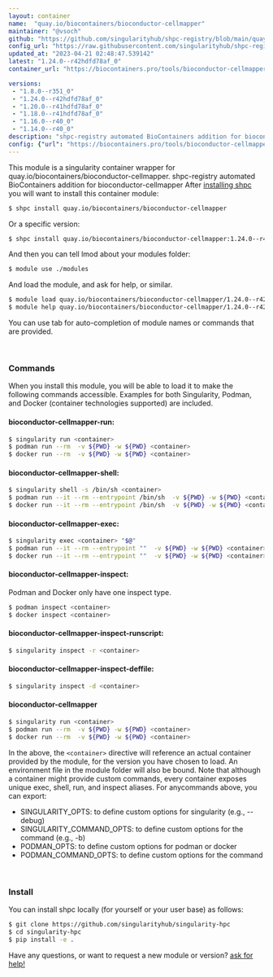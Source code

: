 ```yaml
---
layout: container
name:  "quay.io/biocontainers/bioconductor-cellmapper"
maintainer: "@vsoch"
github: "https://github.com/singularityhub/shpc-registry/blob/main/quay.io/biocontainers/bioconductor-cellmapper/container.yaml"
config_url: "https://raw.githubusercontent.com/singularityhub/shpc-registry/main/quay.io/biocontainers/bioconductor-cellmapper/container.yaml"
updated_at: "2023-04-21 02:48:47.539142"
latest: "1.24.0--r42hdfd78af_0"
container_url: "https://biocontainers.pro/tools/bioconductor-cellmapper"

versions:
 - "1.8.0--r351_0"
 - "1.24.0--r42hdfd78af_0"
 - "1.20.0--r41hdfd78af_0"
 - "1.18.0--r41hdfd78af_0"
 - "1.16.0--r40_0"
 - "1.14.0--r40_0"
description: "shpc-registry automated BioContainers addition for bioconductor-cellmapper"
config: {"url": "https://biocontainers.pro/tools/bioconductor-cellmapper", "maintainer": "@vsoch", "description": "shpc-registry automated BioContainers addition for bioconductor-cellmapper", "latest": {"1.24.0--r42hdfd78af_0": "sha256:2e4078371fb3c499c49a4782128b408d2d178d9a50fcbe029275bedb69f945d3"}, "tags": {"1.8.0--r351_0": "sha256:1bfa81ea13064b5973f7c604f5f0cf02e88cb2c4839109301555e4d026764a5f", "1.24.0--r42hdfd78af_0": "sha256:2e4078371fb3c499c49a4782128b408d2d178d9a50fcbe029275bedb69f945d3", "1.20.0--r41hdfd78af_0": "sha256:75445244376a00c71453a27eef5b855292a67274559acdfcbe8df7bbe57de814", "1.18.0--r41hdfd78af_0": "sha256:04b8ecc8aff22afb7464dfbd74849d4f7432e6dedba435d1473d7aad1ca9923d", "1.16.0--r40_0": "sha256:9227920889848aefb0cdf9d6579b4043ca4bf8128df58a80abeb17eec040d0d4", "1.14.0--r40_0": "sha256:095b05d5438657d81569e53b2e843658ab401073378973981d69ad61d168746d"}, "docker": "quay.io/biocontainers/bioconductor-cellmapper"}
---
```


This module is a singularity container wrapper for quay.io/biocontainers/bioconductor-cellmapper.
shpc-registry automated BioContainers addition for bioconductor-cellmapper
After [installing shpc](#install) you will want to install this container module:


```bash
$ shpc install quay.io/biocontainers/bioconductor-cellmapper
```

Or a specific version:

```bash
$ shpc install quay.io/biocontainers/bioconductor-cellmapper:1.24.0--r42hdfd78af_0
```

And then you can tell lmod about your modules folder:

```bash
$ module use ./modules
```

And load the module, and ask for help, or similar.

```bash
$ module load quay.io/biocontainers/bioconductor-cellmapper/1.24.0--r42hdfd78af_0
$ module help quay.io/biocontainers/bioconductor-cellmapper/1.24.0--r42hdfd78af_0
```

You can use tab for auto-completion of module names or commands that are provided.

<br>

### Commands

When you install this module, you will be able to load it to make the following commands accessible.
Examples for both Singularity, Podman, and Docker (container technologies supported) are included.

#### bioconductor-cellmapper-run:

```bash
$ singularity run <container>
$ podman run --rm  -v ${PWD} -w ${PWD} <container>
$ docker run --rm  -v ${PWD} -w ${PWD} <container>
```

#### bioconductor-cellmapper-shell:

```bash
$ singularity shell -s /bin/sh <container>
$ podman run --it --rm --entrypoint /bin/sh  -v ${PWD} -w ${PWD} <container>
$ docker run --it --rm --entrypoint /bin/sh  -v ${PWD} -w ${PWD} <container>
```

#### bioconductor-cellmapper-exec:

```bash
$ singularity exec <container> "$@"
$ podman run --it --rm --entrypoint ""  -v ${PWD} -w ${PWD} <container> "$@"
$ docker run --it --rm --entrypoint ""  -v ${PWD} -w ${PWD} <container> "$@"
```

#### bioconductor-cellmapper-inspect:

Podman and Docker only have one inspect type.

```bash
$ podman inspect <container>
$ docker inspect <container>
```

#### bioconductor-cellmapper-inspect-runscript:

```bash
$ singularity inspect -r <container>
```

#### bioconductor-cellmapper-inspect-deffile:

```bash
$ singularity inspect -d <container>
```



#### bioconductor-cellmapper

```bash
$ singularity run <container>
$ podman run --rm  -v ${PWD} -w ${PWD} <container>
$ docker run --rm  -v ${PWD} -w ${PWD} <container>
```


In the above, the `<container>` directive will reference an actual container provided
by the module, for the version you have chosen to load. An environment file in the
module folder will also be bound. Note that although a container
might provide custom commands, every container exposes unique exec, shell, run, and
inspect aliases. For anycommands above, you can export:

 - SINGULARITY_OPTS: to define custom options for singularity (e.g., --debug)
 - SINGULARITY_COMMAND_OPTS: to define custom options for the command (e.g., -b)
 - PODMAN_OPTS: to define custom options for podman or docker
 - PODMAN_COMMAND_OPTS: to define custom options for the command

<br>

### Install

You can install shpc locally (for yourself or your user base) as follows:

```bash
$ git clone https://github.com/singularityhub/singularity-hpc
$ cd singularity-hpc
$ pip install -e .
```

Have any questions, or want to request a new module or version? [ask for help!](https://github.com/singularityhub/singularity-hpc/issues)